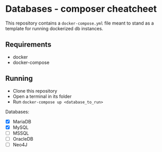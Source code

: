 # Databases - composer cheatcheet

This repository contains a `docker-compose.yml` file meant to stand as a template for running dockerized db instances.

## Requirements
- docker
- docker-compose

## Running
- Clone this repository
- Open a terminal in its folder
- Run `docker-compose up <database_to_run>`

Databases:
- [x] MariaDB
- [x] MySQL
- [ ] MSSQL
- [ ] OracleDB
- [ ] Neo4J
